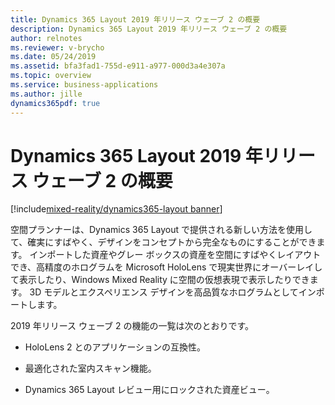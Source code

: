 ```yaml
---
title: Dynamics 365 Layout 2019 年リリース ウェーブ 2 の概要
description: Dynamics 365 Layout 2019 年リリース ウェーブ 2 の概要
author: relnotes
ms.reviewer: v-brycho
ms.date: 05/24/2019
ms.assetid: bfa3fad1-755d-e911-a977-000d3a4e307a
ms.topic: overview
ms.service: business-applications
ms.author: jille
dynamics365pdf: true
---
```


# Dynamics 365 Layout 2019 年リリース ウェーブ 2 の概要
[!include[mixed-reality/dynamics365-layout banner](../includes/mixed-reality/dynamics365-layout.md)]

空間プランナーは、Dynamics 365 Layout で提供される新しい方法を使用して、確実にすばやく、デザインをコンセプトから完全なものにすることができます。 インポートした資産やグレー ボックスの資産を空間にすばやくレイアウトでき、高精度のホログラムを Microsoft HoloLens で現実世界にオーバーレイして表示したり、Windows Mixed Reality に空間の仮想表現で表示したりできます。 3D モデルとエクスペリエンス デザインを高品質なホログラムとしてインポートします。

2019 年リリース ウェーブ 2 の機能の一覧は次のとおりです。

- HoloLens 2 とのアプリケーションの互換性。

- 最適化された室内スキャン機能。

- Dynamics 365 Layout レビュー用にロックされた資産ビュー。
